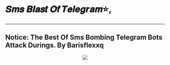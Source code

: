 # 𝑺𝒎𝒔 𝑩𝒍𝒂𝒔𝒕 𝑶𝒇 𝑻𝒆𝒍𝒆𝒈𝒓𝒂𝒎⭐,

---------------------------------------------
Notice: The Best Of Sms Bombing Telegram Bots Attack Durings. By Barisflexxq
---------------------------------------------
<p align="center">
  <img src="https://resmim.net/cdn/2023/06/05/SC0VR7.jpg">
</p>

<p align="center">
<a
color=black&logo=github&logoColor=black&style=for-the-badge" alt="Stars" /></a>
